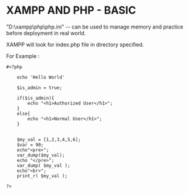 # XAMPP AND PHP - BASIC

"D:\xampp\php\php.ini"
-- can be used to manage memory and practice before deployment in real world.

XAMPP will look for index.php file in directory specified.

For Example : 
```
#<?php

    echo 'Hello World'

    $is_admin = true;

    if($is_admin){
        echo "<h1>Authorized User</h1>";
    }
    else{
        echo "<h1>Normal User</h1>";
    }


    $my_val = [1,2,3,4,5,6];
    $var = 90;
    echo"<pre>";
    var_dump($my_val);
    echo "</pre>";
    var_dump( $my_val );
    echo"<br>";
    print_r( $my_val );

?>
```

